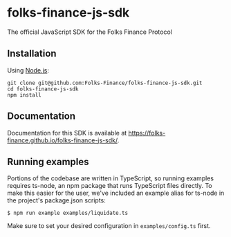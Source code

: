 # folks-finance-js-sdk
The official JavaScript SDK for the Folks Finance Protocol

## Installation
Using [Node.js](https://nodejs.org/en/download/):
```
git clone git@github.com:Folks-Finance/folks-finance-js-sdk.git
cd folks-finance-js-sdk
npm install
```

## Documentation
Documentation for this SDK is available at https://folks-finance.github.io/folks-finance-js-sdk/. 

## Running examples
Portions of the codebase are written in TypeScript, so running examples requires ts-node, an npm package that runs TypeScript files directly. To make this easier for the user, we've included an example alias for ts-node in the project's package.json scripts:
```
$ npm run example examples/liquidate.ts 
```
Make sure to set your desired configuration in `examples/config.ts` first.
